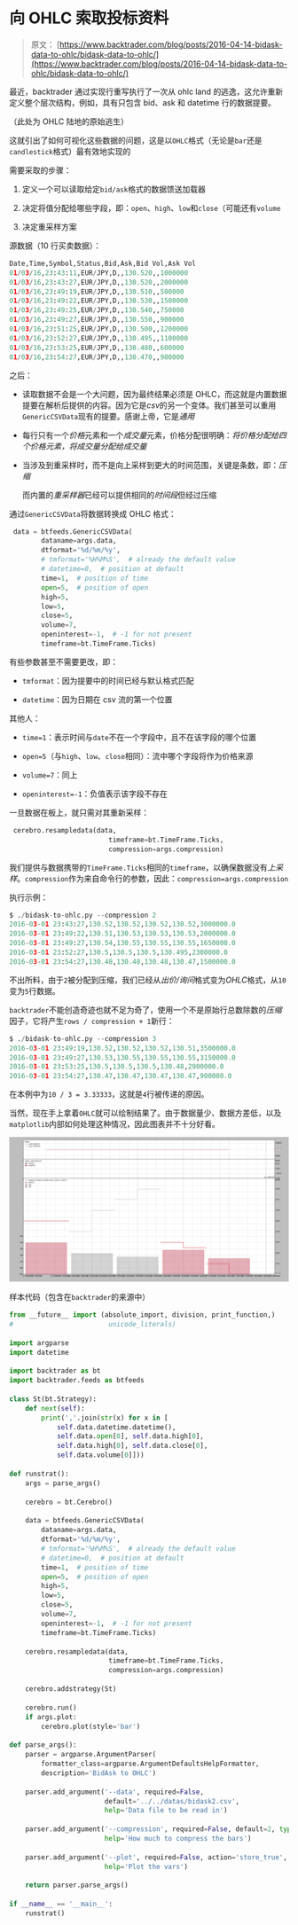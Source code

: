 # 向 OHLC 索取投标资料

> 原文： [https://www.backtrader.com/blog/posts/2016-04-14-bidask-data-to-ohlc/bidask-data-to-ohlc/](https://www.backtrader.com/blog/posts/2016-04-14-bidask-data-to-ohlc/bidask-data-to-ohlc/)

最近，backtrader 通过实现行重写执行了一次从 ohlc land 的逃逸，这允许重新定义整个层次结构，例如，具有只包含 bid、ask 和 datetime 行的数据提要。

（此处为 OHLC 陆地的原始逃生）

这就引出了如何可视化这些数据的问题，这是以`OHLC`格式（无论是`bar`还是`candlestick`格式）最有效地实现的

需要采取的步骤：

1.  定义一个可以读取给定`bid/ask`格式的数据馈送加载器

2.  决定将值分配给哪些字段，即：`open`、`high`、`low`和`close`（可能还有`volume`

3.  决定重采样方案

源数据（10 行买卖数据）：

```py
Date,Time,Symbol,Status,Bid,Ask,Bid Vol,Ask Vol
01/03/16,23:43:11,EUR/JPY,D,,130.520,,1000000
01/03/16,23:43:27,EUR/JPY,D,,130.520,,2000000
01/03/16,23:49:19,EUR/JPY,D,,130.510,,500000
01/03/16,23:49:22,EUR/JPY,D,,130.530,,1500000
01/03/16,23:49:25,EUR/JPY,D,,130.540,,750000
01/03/16,23:49:27,EUR/JPY,D,,130.550,,900000
01/03/16,23:51:25,EUR/JPY,D,,130.500,,1200000
01/03/16,23:52:27,EUR/JPY,D,,130.495,,1100000
01/03/16,23:53:25,EUR/JPY,D,,130.480,,600000
01/03/16,23:54:27,EUR/JPY,D,,130.470,,900000 
```

之后：

*   读取数据不会是一个大问题，因为最终结果必须是 OHLC，而这就是内置数据提要在解析后提供的内容。因为它是*csv*的另一个变体。我们甚至可以重用`GenericCSVData`现有的提要。感谢上帝，它是*通用*

*   每行只有一个*价格*元素和一个*成交量*元素，价格分配很明确：*将价格分配给四个价格元素，将成交量分配给成交量*

*   当涉及到重采样时，而不是向上采样到更大的时间范围，关键是条数，即：*压缩*

    而内置的*重采样器*已经可以提供相同的*时间段*但经过压缩

通过`GenericCSVData`将数据转换成 OHLC 格式：

```py
 data = btfeeds.GenericCSVData(
        dataname=args.data,
        dtformat='%d/%m/%y',
        # tmformat='%H%M%S',  # already the default value
        # datetime=0,  # position at default
        time=1,  # position of time
        open=5,  # position of open
        high=5,
        low=5,
        close=5,
        volume=7,
        openinterest=-1,  # -1 for not present
        timeframe=bt.TimeFrame.Ticks) 
```

有些参数甚至不需要更改，即：

*   `tmformat`：因为提要中的时间已经与默认格式匹配

*   `datetime`：因为日期在 csv 流的第一个位置

其他人：

*   `time=1`：表示时间与`date`不在一个字段中，且不在该字段的哪个位置

*   `open=5`（与`high`、`low`、`close`相同）：流中哪个字段将作为价格来源

*   `volume=7`：同上

*   `openinterest=-1`：负值表示该字段不存在

一旦数据在板上，就只需对其重新采样：

```py
 cerebro.resampledata(data,
                         timeframe=bt.TimeFrame.Ticks,
                         compression=args.compression) 
```

我们提供与数据携带的`TimeFrame.Ticks`相同的`timeframe`，以确保数据没有*上采样*。`compression`作为来自命令行的参数，因此：`compression=args.compression`

执行示例：

```py
$ ./bidask-to-ohlc.py --compression 2
2016-03-01 23:43:27,130.52,130.52,130.52,130.52,3000000.0
2016-03-01 23:49:22,130.51,130.53,130.53,130.53,2000000.0
2016-03-01 23:49:27,130.54,130.55,130.55,130.55,1650000.0
2016-03-01 23:52:27,130.5,130.5,130.5,130.495,2300000.0
2016-03-01 23:54:27,130.48,130.48,130.48,130.47,1500000.0 
```

不出所料，由于`2`被分配到压缩，我们已经从*出价/询问*格式变为*OHLC*格式，从`10`变为`5`行数据。

`backtrader`不能创造奇迹也就不足为奇了，使用一个不是原始行总数除数的*压缩*因子，它将产生`rows / compression + 1`新行：

```py
$ ./bidask-to-ohlc.py --compression 3
2016-03-01 23:49:19,130.52,130.52,130.52,130.51,3500000.0
2016-03-01 23:49:27,130.53,130.55,130.55,130.55,3150000.0
2016-03-01 23:53:25,130.5,130.5,130.5,130.48,2900000.0
2016-03-01 23:54:27,130.47,130.47,130.47,130.47,900000.0 
```

在本例中为`10 / 3 = 3.33333`，这就是`4`行被传递的原因。

当然，现在手上拿着`OHLC`就可以绘制结果了。由于数据量少、数据方差低，以及`matplotlib`内部如何处理这种情况，因此图表并不十分好看。

[![!image](img/85c14ac5921762847465ca04dac151fd.png)](../bidask-data-to-ohlc.png)

样本代码（包含在`backtrader`的来源中）

```py
from __future__ import (absolute_import, division, print_function,)
#                        unicode_literals)

import argparse
import datetime

import backtrader as bt
import backtrader.feeds as btfeeds

class St(bt.Strategy):
    def next(self):
        print(','.join(str(x) for x in [
            self.data.datetime.datetime(),
            self.data.open[0], self.data.high[0],
            self.data.high[0], self.data.close[0],
            self.data.volume[0]]))

def runstrat():
    args = parse_args()

    cerebro = bt.Cerebro()

    data = btfeeds.GenericCSVData(
        dataname=args.data,
        dtformat='%d/%m/%y',
        # tmformat='%H%M%S',  # already the default value
        # datetime=0,  # position at default
        time=1,  # position of time
        open=5,  # position of open
        high=5,
        low=5,
        close=5,
        volume=7,
        openinterest=-1,  # -1 for not present
        timeframe=bt.TimeFrame.Ticks)

    cerebro.resampledata(data,
                         timeframe=bt.TimeFrame.Ticks,
                         compression=args.compression)

    cerebro.addstrategy(St)

    cerebro.run()
    if args.plot:
        cerebro.plot(style='bar')

def parse_args():
    parser = argparse.ArgumentParser(
        formatter_class=argparse.ArgumentDefaultsHelpFormatter,
        description='BidAsk to OHLC')

    parser.add_argument('--data', required=False,
                        default='../../datas/bidask2.csv',
                        help='Data file to be read in')

    parser.add_argument('--compression', required=False, default=2, type=int,
                        help='How much to compress the bars')

    parser.add_argument('--plot', required=False, action='store_true',
                        help='Plot the vars')

    return parser.parse_args()

if __name__ == '__main__':
    runstrat() 
```